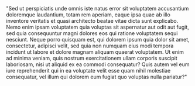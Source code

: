 "Sed ut perspiciatis unde omnis iste natus error sit voluptatem accusantium doloremque laudantium, totam rem 
aperiam, eaque ipsa quae ab illo inventore veritatis et quasi architecto beatae vitae dicta sunt explicabo. 
Nemo enim ipsam voluptatem quia voluptas sit aspernatur aut odit aut fugit, sed quia consequuntur magni 
dolores eos qui ratione voluptatem sequi nesciunt. Neque porro quisquam est, qui dolorem ipsum quia dolor sit 
amet, consectetur, adipisci velit, sed quia non numquam eius modi tempora incidunt ut labore et dolore magnam 
aliquam quaerat voluptatem. Ut enim ad minima veniam, quis nostrum exercitationem ullam corporis suscipit 
laboriosam, nisi ut aliquid ex ea commodi consequatur? Quis autem vel eum iure reprehenderit qui in ea 
voluptate velit esse quam nihil molestiae consequatur, vel illum qui dolorem eum fugiat quo voluptas nulla 
pariatur?"